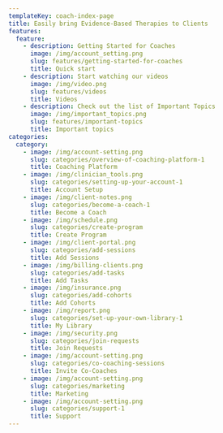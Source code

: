 ```yaml
---
templateKey: coach-index-page
title: Easily bring Evidence-Based Therapies to Clients
features:
  feature:
    - description: Getting Started for Coaches
      image: /img/account_setting.png
      slug: features/getting-started-for-coaches
      title: Quick start
    - description: Start watching our videos
      image: /img/video.png
      slug: features/videos
      title: Videos
    - description: Check out the list of Important Topics
      image: /img/important_topics.png
      slug: features/important-topics
      title: Important topics
categories:
  category:
    - image: /img/account-setting.png
      slug: categories/overview-of-coaching-platform-1
      title: Coaching Platform
    - image: /img/clinician_tools.png
      slug: categories/setting-up-your-account-1
      title: Account Setup
    - image: /img/client-notes.png
      slug: categories/become-a-coach-1
      title: Become a Coach
    - image: /img/schedule.png
      slug: categories/create-program
      title: Create Program
    - image: /img/client-portal.png
      slug: categories/add-sessions
      title: Add Sessions
    - image: /img/billing-clients.png
      slug: categories/add-tasks
      title: Add Tasks
    - image: /img/insurance.png
      slug: categories/add-cohorts
      title: Add Cohorts
    - image: /img/report.png
      slug: categories/set-up-your-own-library-1
      title: My Library
    - image: /img/security.png
      slug: categories/join-requests
      title: Join Requests
    - image: /img/account-setting.png
      slug: categories/co-coaching-sessions
      title: Invite Co-Coaches
    - image: /img/account-setting.png
      slug: categories/marketing
      title: Marketing
    - image: /img/account-setting.png
      slug: categories/support-1
      title: Support
---
```


